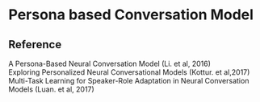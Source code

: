 # Persona based Conversation Model

## Reference
A Persona-Based Neural Conversation Model (Li. et al, 2016)    
Exploring Personalized Neural Conversational Models (Kottur. et al,2017)   
Multi-Task Learning for Speaker-Role Adaptation in Neural Conversation Models (Luan. et al, 2017)   
